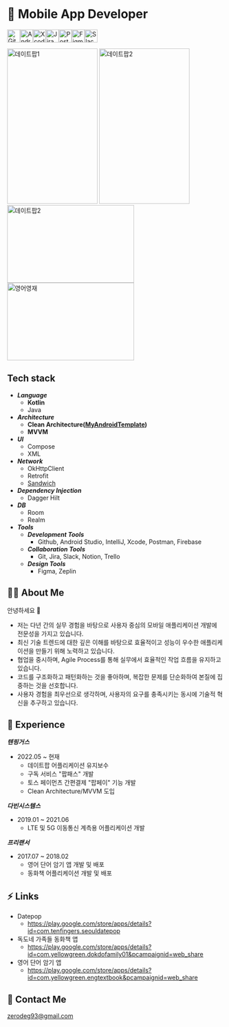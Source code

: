 # :iphone: Mobile App Developer

<img src="https://user-images.githubusercontent.com/25181517/192108372-f71d70ac-7ae6-4c0d-8395-51d8870c2ef0.png" width="30" height="30" alt="Github"><img src="https://user-images.githubusercontent.com/25181517/192108895-20dc3343-43e3-4a54-a90e-13a4abbc57b9.png" width="30" height="30" alt="Android"><img src="https://user-images.githubusercontent.com/25181517/186711578-bf30cb30-40b7-4b45-95a5-bdf837c372e7.png" width="30" height="30" alt="Xcode"><img src="https://user-images.githubusercontent.com/25181517/183912952-83784e94-629d-4c34-a961-ae2ae795b662.png" width="30" height="30" alt="Jira"><img src="https://user-images.githubusercontent.com/25181517/192109061-e138ca71-337c-4019-8d42-4792fdaa7128.png" width="30" height="30" alt="Postman"><img src="https://user-images.githubusercontent.com/25181517/189715289-df3ee512-6eca-463f-a0f4-c10d94a06b2f.png" width="30" height="30" alt="Figma"><img src="https://github.com/ok0035/ok0035/assets/19370688/536636a5-0543-425f-b9ff-480aad94d941" width="30" height="30" alt="Slack">

<img src="https://github.com/ok0035/ok0035/assets/19370688/51f81c8f-338e-4afa-80f6-46a77b9959dd" width="210" height="360" alt="데이트팝1">
<img src="https://github.com/ok0035/ok0035/assets/19370688/6a05fbcb-0718-454d-81a6-80d49975af33" width="210" height="360" alt="데이트팝2"></br>


<img src="https://github.com/ok0035/ok0035/assets/19370688/3e677b3a-2d87-4fb0-82d8-7e6fc83ead8c" width="295" height="180" alt="데이트팝2">
<img src="https://github.com/ok0035/ok0035/assets/19370688/1ff5f5f0-06cd-463b-9b1f-3109a1fe5f4c" width="295" height="180" alt="영어영재">

## Tech stack

- ***Language***
    - **Kotlin**
    - Java
- ***Architecture***
    - **Clean Architecture([MyAndroidTemplate](https://github.com/ok0035/AndroidWithCleanArchitecture))**
    - **MVVM**
- ***UI***
    - Compose
    - XML
- ***Network***
    - OkHttpClient
    - Retrofit
    - [Sandwich](https://github.com/skydoves/sandwich)
- ***Dependency Injection***
    - Dagger Hilt
- ***DB***
    - Room
    - Realm
- ***Tools***
    - ***Development Tools***
        - Github, Android Studio, IntelliJ, Xcode, Postman, Firebase
    - ***Collaboration Tools***
        - Git, Jira, Slack, Notion, Trello
    - ***Design Tools***
        - Figma, Zeplin

## :technologist: About Me 
안녕하세요 👋

- 저는 다년 간의 실무 경험을 바탕으로 사용자 중심의 모바일 애플리케이션 개발에 전문성을 가지고 있습니다.
- 최신 기술 트렌드에 대한 깊은 이해를 바탕으로 효율적이고 성능이 우수한 애플리케이션을 만들기 위해 노력하고 있습니다.
- 협업을 중시하며, Agile Process를 통해 실무에서 효율적인 작업 흐름을 유지하고 있습니다.
- 코드를 구조화하고 패턴화하는 것을 좋아하며, 복잡한 문제를 단순화하여 본질에 집중하는 것을 선호합니다.
- 사용자 경험을 최우선으로 생각하며, 사용자의 요구를 충족시키는 동시에 기술적 혁신을 추구하고 있습니다.</br>

## :memo: Experience

***텐핑거스***

- 2022.05 ~ 현재
    - 데이트팝 어플리케이션 유지보수
    - 구독 서비스 "팝패스" 개발
    - 토스 페이먼츠 간편결제 "팝페이" 기능 개발
    - Clean Architecture/MVVM 도입
 

***다빈시스템스***

- 2019.01 ~ 2021.06
    - LTE 및 5G 이동통신 계측용 어플리케이션 개발


***프리랜서***

- 2017.07 ~ 2018.02
    - 영어 단어 암기 앱 개발 및 배포
    - 동화책 어플리케이션 개발 및 배포


## :zap: Links

- Datepop
    - https://play.google.com/store/apps/details?id=com.tenfingers.seouldatepop
- 독도네 가족들 동화책 앱
    - https://play.google.com/store/apps/details?id=com.yellowgreen.dokdofamily01&pcampaignid=web_share
- 영어 단어 암기 앱
    - https://play.google.com/store/apps/details?id=com.yellowgreen.engtextbook&pcampaignid=web_share

 
## :speech_balloon: Contact Me
[zerodeg93@gmail.com](mailto:zerodeg93@gmail.com)

<!--
**ok0035/ok0035** is a ✨ _special_ ✨ repository because its `README.md` (this file) appears on your GitHub profile.

Here are some ideas to get you started:

- 🔭 I’m currently working on ...
- 🌱 I’m currently learning ...
- 👯 I’m looking to collaborate on ...
- 🤔 I’m looking for help with ...
- 💬 Ask me about ...
- 📫 How to reach me: ...
- 😄 Pronouns: ...
- ⚡ Fun fact: ...
-->
